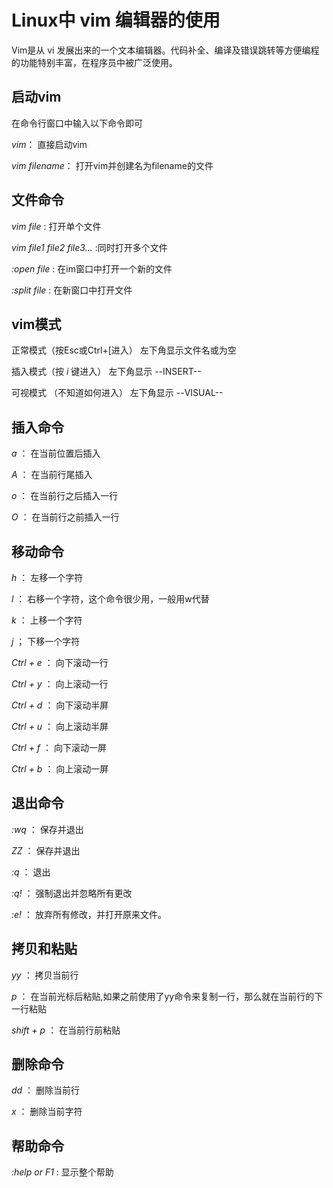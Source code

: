 # **Linux中 vim 编辑器的使用** #

Vim是从 vi 发展出来的一个文本编辑器。代码补全、编译及错误跳转等方便编程的功能特别丰富，在程序员中被广泛使用。  

## **启动vim** ##

在命令行窗口中输入以下命令即可

*vim*： 直接启动vim

*vim filename*： 打开vim并创建名为filename的文件

## **文件命令** ##

*vim file* : 打开单个文件  

*vim file1 file2 file3...* :同时打开多个文件  

*:open file* : 在im窗口中打开一个新的文件  

*:split file* : 在新窗口中打开文件  

## **vim模式** ##

正常模式（按Esc或Ctrl+[进入） 左下角显示文件名或为空 

插入模式（按 *i* 键进入） 左下角显示 --INSERT--  

可视模式 （不知道如何进入） 左下角显示 --VISUAL--  

## **插入命令** ##

*a* ： 在当前位置后插入  

*A* ： 在当前行尾插入  

*o* ： 在当前行之后插入一行  

*O* ： 在当前行之前插入一行  

## **移动命令** ##

*h* ： 左移一个字符  

*l* ： 右移一个字符，这个命令很少用，一般用w代替  

*k* ： 上移一个字符  

*j* ； 下移一个字符  

*Ctrl + e* ： 向下滚动一行

*Ctrl + y* ： 向上滚动一行

*Ctrl + d* ： 向下滚动半屏

*Ctrl + u* ： 向上滚动半屏

*Ctrl + f* ： 向下滚动一屏

*Ctrl + b* ： 向上滚动一屏  

## **退出命令** ##

*:wq* ： 保存并退出

*ZZ* ： 保存并退出

*:q* ： 退出  

*:q!* ： 强制退出并忽略所有更改

*:e!* ： 放弃所有修改，并打开原来文件。


## **拷贝和粘贴** ##

*yy* ： 拷贝当前行  

*p* ： 在当前光标后粘贴,如果之前使用了yy命令来复制一行，那么就在当前行的下一行粘贴  

*shift + p* ： 在当前行前粘贴  

## **删除命令** ##

*dd* ： 删除当前行  

*x* ： 删除当前字符  

## **帮助命令** ##

*:help or F1* : 显示整个帮助